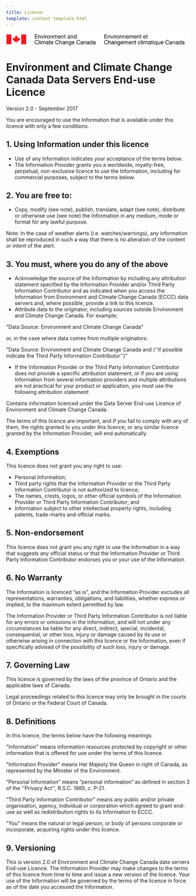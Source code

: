 ```yaml
---
title: License
template: content-template.html
---
```



![ECCC logo](../img_eccc-logo.png)

# Environment and Climate Change Canada Data Servers End-use Licence

Version 2.0 - September 2017

You are encouraged to use the Information that is available under this licence with only a few conditions.

## 1. Using Information under this licence

* Use of any Information indicates your acceptance of the terms below.
* The Information Provider grants you a worldwide, royalty-free, perpetual, non-exclusive licence to use the Information, including for commercial purposes, subject to the terms below.

## 2. You are free to:

* Copy, modify (see note), publish, translate, adapt (see note), distribute or otherwise use (see note) the Information in any medium, mode or format for any lawful purpose.

Note: In the case of weather alerts (i.e. watches/warnings), any information shall be reproduced in such a way that there is no alteration of the content or intent of the alert.

## 3. You must, where you do any of the above

* Acknowledge the source of the Information by including any attribution statement specified by the Information Provider and/or Third Party Information Contributor and as indicated when you access the Information from Environment and Climate Change Canada (ECCC) data servers and, where possible, provide a link to this licence.
* Attribute data to the originator, including sources outside Environment and Climate Change Canada. For example;

“Data Source: Environment and Climate Change Canada”

or, in the case where data comes from multiple originators:

“Data Source: Environment and Climate Change Canada and (''if possible indicate the Third Party Information Contributor'')”

* If the Information Provider or the Third Party Information Contributor does not provide a specific attribution statement, or if you are using Information from several information providers and multiple attributions are not practical for your product or application, you must use the following attribution statement:

Contains information licenced under the Data Server End-use Licence of Environment and Climate Change Canada.

The terms of this licence are important, and if you fail to comply with any of them, the rights granted to you under this licence, or any similar licence granted by the Information Provider, will end automatically.

## 4. Exemptions

This licence does not grant you any right to use:

* Personal Information;
* Third party rights that the Information Provider or the Third Party Information Contributor is not authorized to licence;
* The names, crests, logos, or other official symbols of the Information Provider or Third Party Information Contributor; and
* Information subject to other intellectual property rights, including patents, trade-marks and official marks.

## 5. Non-endorsement

This licence does not grant you any right to use the Information in a way that suggests any official status or that the Information Provider or Third Party Information Contributor endorses you or your use of the Information.

## 6. No Warranty

The Information is licenced “as is”, and the Information Provider excludes all representations, warranties, obligations, and liabilities, whether express or implied, to the maximum extent permitted by law.

The Information Provider or Third Party Information Contributor is not liable for any errors or omissions in the Information, and will not under any circumstances be liable for any direct, indirect, special, incidental, consequential, or other loss, injury or damage caused by its use or otherwise arising in connection with this licence or the Information, even if specifically advised of the possibility of such loss, injury or damage.

## 7. Governing Law

This licence is governed by the laws of the province of Ontario and the applicable laws of Canada.

Legal proceedings related to this licence may only be brought in the courts of Ontario or the Federal Court of Canada.

## 8. Definitions

In this licence, the terms below have the following meanings:

"Information" means information resources protected by copyright or other information that is offered for use under the terms of this licence.

"Information Provider" means Her Majesty the Queen in right of Canada, as represented by the Minister of the Environment.

“Personal Information” means “personal information” as defined in section 3 of the ''Privacy Act'', R.S.C. 1985, c. P-21.

“Third Party Information Contributor” means any public and/or private organisation, agency, individual or corporation which agreed to grant end-use as well as redistribution rights to its Information to ECCC.

"You" means the natural or legal person, or body of persons corporate or incorporate, acquiring rights under this licence.

## 9. Versioning

This is version 2.0 of Environment and Climate Change Canada data servers End-use Licence. The Information Provider may make changes to the terms of this licence from time to time and issue a new version of the licence. Your use of the Information will be governed by the terms of the licence in force as of the date you accessed the Information.